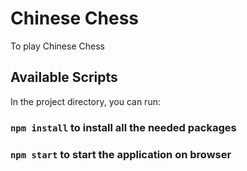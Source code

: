 # Chinese Chess

To play Chinese Chess

## Available Scripts

In the project directory, you can run:

### `npm install` to install all the needed packages

### `npm start` to start the application on browser
